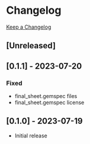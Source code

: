 # Changelog
[Keep a Changelog](https://keepachangelog.com)

## [Unreleased]

## [0.1.1] - 2023-07-20
### Fixed
- final_sheet.gemspec files
- final_sheet.gemspec license

## [0.1.0] - 2023-07-19
- Initial release
